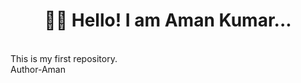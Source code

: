  
 # <div align="center"> 👨‍🎓 Hello! I am Aman Kumar...</div>
 <br>
This is my first repository.
<br>
Author-Aman
